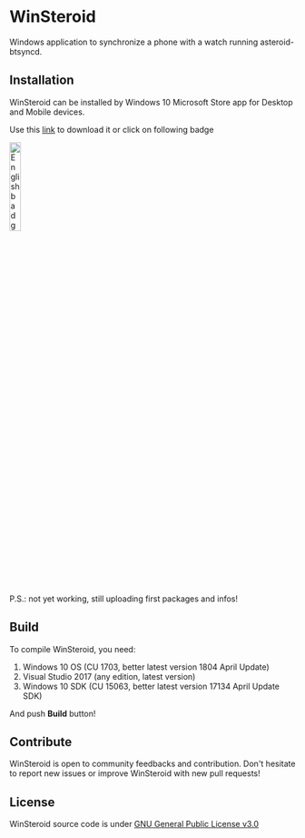 # WinSteroid
Windows application to synchronize a phone with a watch running asteroid-btsyncd.

## Installation
WinSteroid can be installed by Windows 10 Microsoft Store app for Desktop and Mobile devices. 

Use this <a href="https://www.microsoft.com/store/apps/9ND0R9RHNGC2" target="_blank">link</a> to download it or click on following badge

<a href="https://www.microsoft.com/store/apps/9ND0R9RHNGC2?ocid=badge" target="_blank">
  <img src="https://assets.windowsphone.com/85864462-9c82-451e-9355-a3d5f874397a/English_get-it-from-MS_InvariantCulture_Default.png" alt="English badge" style="width:20%"/>
</a>

P.S.: not yet working, still uploading first packages and infos!

## Build
To compile WinSteroid, you need:

1. Windows 10 OS (CU 1703, better latest version 1804 April Update)
2. Visual Studio 2017 (any edition, latest version)
3. Windows 10 SDK (CU 15063, better latest version 17134 April Update SDK)

And push **Build** button!

## Contribute
WinSteroid is open to community feedbacks and contribution. Don't hesitate to report new issues or improve WinSteroid with new pull requests!

## License
WinSteroid source code is under [GNU General Public License v3.0](https://github.com/AsteroidOS/WinSteroid/blob/master/LICENSE.md)
